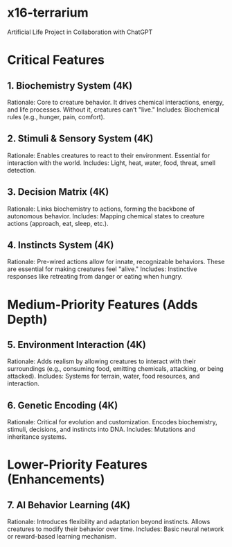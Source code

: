# x16-terrarium
Artificial Life Project in Collaboration with ChatGPT

# Critical Features

## 1. Biochemistry System (4K)

Rationale: Core to creature behavior. It drives chemical interactions, energy, and life processes. Without it, creatures can’t "live."
Includes: Biochemical rules (e.g., hunger, pain, comfort).


## 2. Stimuli & Sensory System (4K)

Rationale: Enables creatures to react to their environment. Essential for interaction with the world.
Includes: Light, heat, water, food, threat, smell detection.

## 3. Decision Matrix (4K)

Rationale: Links biochemistry to actions, forming the backbone of autonomous behavior.
Includes: Mapping chemical states to creature actions (approach, eat, sleep, etc.).

## 4. Instincts System (4K)

Rationale: Pre-wired actions allow for innate, recognizable behaviors. These are essential for making creatures feel "alive."
Includes: Instinctive responses like retreating from danger or eating when hungry.

# Medium-Priority Features (Adds Depth)

## 5. Environment Interaction (4K)
Rationale: Adds realism by allowing creatures to interact with their surroundings (e.g., consuming food, emitting chemicals, attacking, or being attacked).
Includes: Systems for terrain, water, food resources, and interaction.

## 6. Genetic Encoding (4K)
Rationale: Critical for evolution and customization. Encodes biochemistry, stimuli, decisions, and instincts into DNA.
Includes: Mutations and inheritance systems.

# Lower-Priority Features (Enhancements)

## 7. AI Behavior Learning (4K)
Rationale: Introduces flexibility and adaptation beyond instincts. Allows creatures to modify their behavior over time.
Includes: Basic neural network or reward-based learning mechanism.
